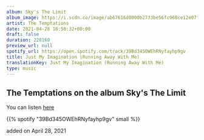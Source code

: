 ```yaml
---
album: Sky's The Limit
album_image: https://i.scdn.co/image/ab67616d0000b2733be56fc968ce12e07f4caae6
artist: The Temptations
date: 2021-04-28 16:50:32+00:00
draft: false
duration: 228160
preview_url: null
spotify_url: https://open.spotify.com/track/39Bd345OWEhRNyfayhp9gv
title: Just My Imagination (Running Away With Me)
translationKey: Just My Imagination (Running Away With Me)
type: music
---
```


## The Temptations on the album Sky's The Limit

You can listen [here](https://open.spotify.com/track/39Bd345OWEhRNyfayhp9gv)

{{% spotify "39Bd345OWEhRNyfayhp9gv" small %}}

added on April 28, 2021